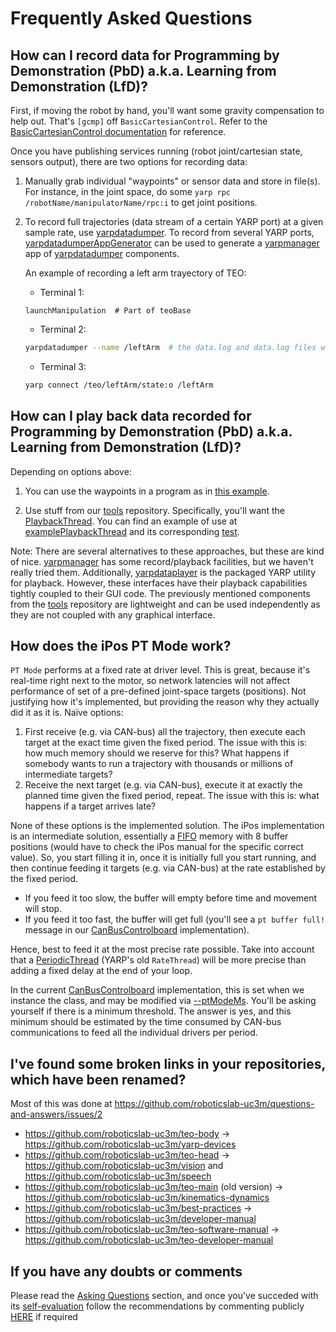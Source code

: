 # Frequently Asked Questions

## How can I record data for Programming by Demonstration (PbD) a.k.a. Learning from Demonstration (LfD)?

First, if moving the robot by hand, you'll want some gravity compensation to help out. That's `[gcmp]` off `BasicCartesianControl`. Refer to the [BasicCartesianControl documentation](http://robots.uc3m.es/dox-kinematics-dynamics/group__BasicCartesianControl.html) for reference.

Once you have publishing services running (robot joint/cartesian state, sensors output), there are two options for recording data:

1. Manually grab individual "waypoints" or sensor data and store in file(s). For instance, in the joint space, do some `yarp rpc /robotName/manipulatorName/rpc:i` to get joint positions.

1. To record full trajectories (data stream of a certain YARP port) at a given sample rate, use [yarpdatadumper](http://www.yarp.it/yarpdatadumper.html). To record from several YARP ports, [yarpdatadumperAppGenerator](http://www.yarp.it/yarpdatadumperAppGenerator.html) can be used to generate a [yarpmanager](http://www.yarp.it/yarpmanager.html) app of [yarpdatadumper](http://www.yarp.it/yarpdatadumper.html) components.

   An example of recording a left arm trayectory of TEO: 
   * Terminal 1:
   ```
   launchManipulation  # Part of teoBase
   ```
   * Terminal 2: 
   ```bash
   yarpdatadumper --name /leftArm  # the data.log and data.log files will be saved in a new `leftArm` directory
   ```
   * Terminal 3:
   ```bash
   yarp connect /teo/leftArm/state:o /leftArm
   ```

## How can I play back data recorded for Programming by Demonstration (PbD) a.k.a. Learning from Demonstration (LfD)?

Depending on options above:

1. You can use the waypoints in a program as in [this example](https://github.com/roboticslab-uc3m/yarp-devices/tree/73cbd201df69ee19662cdb26a83d898669834bcb/example/cpp/exampleRemoteControlboard).

1. Use stuff from our [tools](https://github.com/roboticslab-uc3m/tools) repository. Specifically, you'll want the [PlaybackThread](https://github.com/roboticslab-uc3m/tools/tree/a7be63dc53090a5ca4ed19dc078ab3823aac1be3/libraries/ToolsYarpPlugins/PlaybackThread). You can find an example of use at [examplePlaybackThread](https://github.com/roboticslab-uc3m/tools/tree/a7be63dc53090a5ca4ed19dc078ab3823aac1be3/example/cpp/examplePlaybackThread) and its corresponding [test](https://github.com/roboticslab-uc3m/tools/blob/a7be63dc53090a5ca4ed19dc078ab3823aac1be3/tests/testPlaybackThread/testPlaybackThread.cpp).

Note: There are several alternatives to these approaches, but these are kind of nice. [yarpmanager](http://www.yarp.it/yarpmanager.html) has some record/playback facilities, but we haven't really tried them. Additionally, [yarpdataplayer](http://www.yarp.it/yarpdataplayer.html) is the packaged YARP utility for playback. However, these interfaces have their playback capabilities tightly coupled to their GUI code. The previously mentioned components from the [tools](https://github.com/roboticslab-uc3m/tools) repository are lightweight and can be used independently as they are not coupled with any graphical interface.

## How does the iPos PT Mode work?

`PT Mode` performs at a fixed rate at driver level. This is great, because it's real-time right next to the motor, so network latencies will not affect performance of set of a pre-defined joint-space targets (positions). Not justifying how it's implemented, but providing the reason why they actually did it as it is. Naïve options:
1. First receive (e.g. via CAN-bus) all the trajectory, then execute each target at the exact time given the fixed period. The issue with this is: how much memory should we reserve for this? What happens if somebody wants to run a trajectory with thousands or millions of intermediate targets?
2. Receive the next target (e.g. via CAN-bus), execute it at exactly the planned time given the fixed period, repeat. The issue with this is: what happens if a target arrives late?

None of these options is the implemented solution. The iPos implementation is an intermediate solution, essentially a [FIFO](https://en.wikipedia.org/wiki/FIFO_(computing_and_electronics)) memory with 8 buffer positions (would have to check the iPos manual for the specific correct value). So, you start filling it in, once it is initially full you start running, and then continue feeding it targets (e.g. via CAN-bus) at the rate established by the fixed period.
- If you feed it too slow, the buffer will empty before time and movement will stop.
- If you feed it too fast, the buffer will get full  (you'll see a `pt buffer full!` message in our [CanBusControlboard](https://github.com/roboticslab-uc3m/yarp-devices/blob/e696c219fa9aa6203d008585123ea477d9b74454/libraries/YarpPlugins/CanBusControlboard) implementation).

Hence, best to feed it at the most precise rate possible. Take into account that a [PeriodicThread](https://github.com/robotology/yarp/blob/master/example/os/ratethread.cpp) (YARP's old `RateThread`) will be more precise than adding a fixed delay at the end of your loop. 

In the current [CanBusControlboard](https://github.com/roboticslab-uc3m/yarp-devices/blob/e696c219fa9aa6203d008585123ea477d9b74454/libraries/YarpPlugins/CanBusControlboard) implementation, this is set when we instance the class, and may be modified via [--ptModeMs](https://github.com/roboticslab-uc3m/yarp-devices/blob/e696c219fa9aa6203d008585123ea477d9b74454/libraries/YarpPlugins/CanBusControlboard/DeviceDriverImpl.cpp#L10). You'll be asking yourself if there is a minimum threshold. The answer is yes, and this minimum should be estimated by the time consumed by CAN-bus communications to feed all the individual drivers per period.

## I've found some broken links in your repositories, which have been renamed?
Most of this was done at https://github.com/roboticslab-uc3m/questions-and-answers/issues/2
- https://github.com/roboticslab-uc3m/teo-body -> https://github.com/roboticslab-uc3m/yarp-devices
- https://github.com/roboticslab-uc3m/teo-head -> https://github.com/roboticslab-uc3m/vision and https://github.com/roboticslab-uc3m/speech
- https://github.com/roboticslab-uc3m/teo-main (old version) -> https://github.com/roboticslab-uc3m/kinematics-dynamics
- https://github.com/roboticslab-uc3m/best-practices -> https://github.com/roboticslab-uc3m/developer-manual
- https://github.com/roboticslab-uc3m/teo-software-manual -> https://github.com/roboticslab-uc3m/teo-developer-manual

## If you have any doubts or comments
Please read the [Asking Questions](asking-questions.md) section, and once you've succeded with its [self-evaluation](asking-questions.md#self-evaluation-time) follow the recommendations by commenting publicly [HERE](https://github.com/roboticslab-uc3m/developer-manual/issues/new) if required
